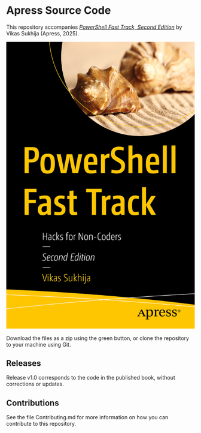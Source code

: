 # Apress Source Code

This repository accompanies [*PowerShell Fast Track, Second Edition*](https://link.springer.com/book/9798868811562) by  Vikas Sukhija (Apress, 2025).

[comment]: #cover
![Cover image](979-8-8688-1156-2.jpg)

Download the files as a zip using the green button, or clone the repository to your machine using Git.

## Releases

Release v1.0 corresponds to the code in the published book, without corrections or updates.

## Contributions

See the file Contributing.md for more information on how you can contribute to this repository.